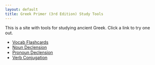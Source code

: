 ```yaml
---
layout: default 
title: Greek Primer (3rd Edition) Study Tools
---
```


This is a site with tools for studying ancient Greek. Click a link to try one out.

* [Vocab Flashcards](/greek/flashcards)
* [Noun Declension](/greek/nouns)
* [Pronoun Declension](/greek/pronouns)
* [Verb Conjugation](/greek/verbs)

